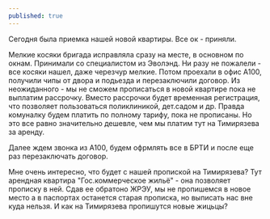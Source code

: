 ```yaml
---
published: true
---
```


Сегодня была приемка нашей новой квартиры. Все ок - приняли.

Мелкие косяки бригада исправляла сразу на месте, в основном по окнам.
Принимали со специалистом из Эволэнд. Ни разу не пожалели - все косяки нашел, даже черезчур мелкие.
Потом проехали в офис А100, получили чипы от двора и подьезда и перезаключили договор.
Из неожиданного - мы не сможем прописаться в новой квартире пока не выплатим рассрочку. 
Вместо рассрочки будет временная регистрация, что позволяет пользоваться поликлиникой, дет.садом и др.
Правда комуналку будем платить по полному тарифу, пока не прописаны. 
Но это все равно значительно дешевле, чем мы платим тут на Тимирязева за аренду.

Далее ждем звонка из А100, будем офрмлять все в БРТИ и  после еще раз перезаключать договор. 

Мне очень интересно, что будет с нашей пропиской на Тимирязева? 
Тут арендная квартира "Гос.коммерческое жильё" - она позволяет прописку в ней. 
Сдав ее обратоно ЖРЭУ, мы не пропишемся в новое место а в паспортах останется старая прописка, 
но выписать нас вне куда нельзя. И как на Тимирязева пропишутся новые жицьцы?
